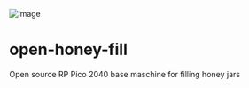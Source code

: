 ![image](https://github.com/johannesarndt/open-honey-fill/workflows/platformio-ci.yml/badge.svg)
# open-honey-fill

Open source RP Pico 2040 base maschine for filling honey jars 
